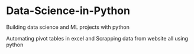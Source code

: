 # Data-Science-in-Python
Building data science and ML projects with python


Automating pivot tables in excel and Scrapping data from website all using python
